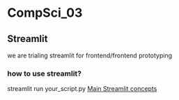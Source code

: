 # CompSci_03
 
## Streamlit
we are trialing streamlit for frontend/frontend prototyping

### how to use streamlit?
streamlit run your_script.py
[Main Streamlit concepts](https://docs.streamlit.io/get-started/fundamentals/main-concepts)